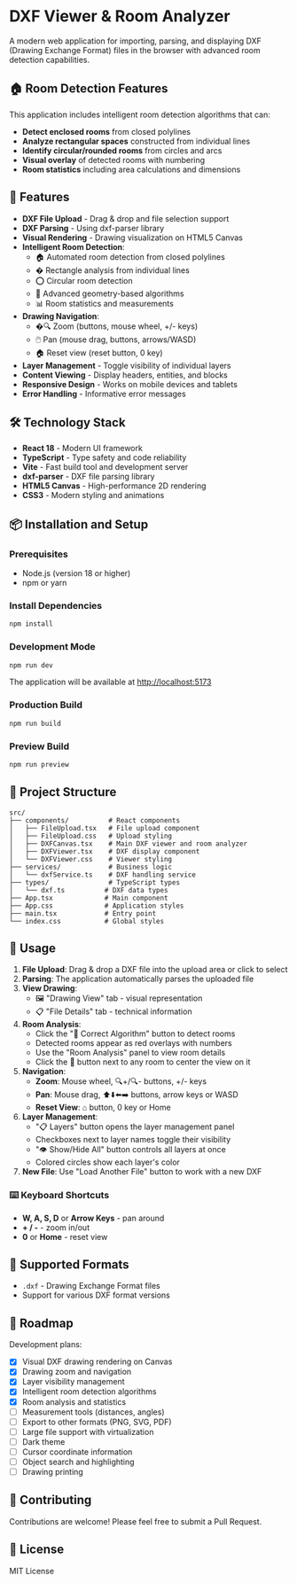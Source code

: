 # DXF Viewer & Room Analyzer

A modern web application for importing, parsing, and displaying DXF (Drawing Exchange Format) files in the browser with advanced room detection capabilities.

## 🏠 Room Detection Features

This application includes intelligent room detection algorithms that can:
- **Detect enclosed rooms** from closed polylines
- **Analyze rectangular spaces** constructed from individual lines  
- **Identify circular/rounded rooms** from circles and arcs
- **Visual overlay** of detected rooms with numbering
- **Room statistics** including area calculations and dimensions

## 🚀 Features

- **DXF File Upload** - Drag & drop and file selection support
- **DXF Parsing** - Using dxf-parser library
- **Visual Rendering** - Drawing visualization on HTML5 Canvas
- **Intelligent Room Detection**:
  - 🏠 Automated room detection from closed polylines
  - � Rectangle analysis from individual lines
  - ⭕ Circular room detection
  - 🎯 Advanced geometry-based algorithms
  - 📊 Room statistics and measurements
- **Drawing Navigation**:
  - �🔍 Zoom (buttons, mouse wheel, +/- keys)
  - 🖱️ Pan (mouse drag, buttons, arrows/WASD)
  - 🏠 Reset view (reset button, 0 key)
- **Layer Management** - Toggle visibility of individual layers
- **Content Viewing** - Display headers, entities, and blocks
- **Responsive Design** - Works on mobile devices and tablets
- **Error Handling** - Informative error messages

## 🛠️ Technology Stack

- **React 18** - Modern UI framework
- **TypeScript** - Type safety and code reliability
- **Vite** - Fast build tool and development server
- **dxf-parser** - DXF file parsing library
- **HTML5 Canvas** - High-performance 2D rendering
- **CSS3** - Modern styling and animations

## 📦 Installation and Setup

### Prerequisites

- Node.js (version 18 or higher)
- npm or yarn

### Install Dependencies

```bash
npm install
```

### Development Mode

```bash
npm run dev
```

The application will be available at [http://localhost:5173](http://localhost:5173)

### Production Build

```bash
npm run build
```

### Preview Build

```bash
npm run preview
```

## 📁 Project Structure

```
src/
├── components/          # React components
│   ├── FileUpload.tsx   # File upload component
│   ├── FileUpload.css   # Upload styling
│   ├── DXFCanvas.tsx    # Main DXF viewer and room analyzer
│   ├── DXFViewer.tsx    # DXF display component
│   └── DXFViewer.css    # Viewer styling
├── services/            # Business logic
│   └── dxfService.ts    # DXF handling service
├── types/               # TypeScript types
│   └── dxf.ts          # DXF data types
├── App.tsx             # Main component
├── App.css             # Application styles
├── main.tsx            # Entry point
└── index.css           # Global styles
```

## 🔧 Usage

1. **File Upload**: Drag & drop a DXF file into the upload area or click to select
2. **Parsing**: The application automatically parses the uploaded file
3. **View Drawing**:
   - 🖼️ "Drawing View" tab - visual representation
   - 📋 "File Details" tab - technical information
4. **Room Analysis**:
   - Click the "🎯 Correct Algorithm" button to detect rooms
   - Detected rooms appear as red overlays with numbers
   - Use the "Room Analysis" panel to view room details
   - Click the 🎯 button next to any room to center the view on it
5. **Navigation**:
   - **Zoom**: Mouse wheel, 🔍+/🔍- buttons, +/- keys
   - **Pan**: Mouse drag, ⬆️⬇️⬅️➡️ buttons, arrow keys or WASD
   - **Reset View**: ⌂ button, 0 key or Home
6. **Layer Management**:
   - "📋 Layers" button opens the layer management panel
   - Checkboxes next to layer names toggle their visibility
   - "👁️ Show/Hide All" button controls all layers at once
   - Colored circles show each layer's color
7. **New File**: Use "Load Another File" button to work with a new DXF

### ⌨️ Keyboard Shortcuts

- **W, A, S, D** or **Arrow Keys** - pan around
- **+ / -** - zoom in/out
- **0** or **Home** - reset view

## 📝 Supported Formats

- `.dxf` - Drawing Exchange Format files
- Support for various DXF format versions

## 🚀 Roadmap

Development plans:

- [x] Visual DXF drawing rendering on Canvas
- [x] Drawing zoom and navigation
- [x] Layer visibility management
- [x] Intelligent room detection algorithms
- [x] Room analysis and statistics
- [ ] Measurement tools (distances, angles)
- [ ] Export to other formats (PNG, SVG, PDF)
- [ ] Large file support with virtualization
- [ ] Dark theme
- [ ] Cursor coordinate information
- [ ] Object search and highlighting
- [ ] Drawing printing

## 🤝 Contributing

Contributions are welcome! Please feel free to submit a Pull Request.

## 📄 License

MIT License
